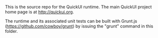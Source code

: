This is the source repo for the QuickUI runtime.
The main QuickUI project home page is at http://quickui.org. 
 
The runtime and its associated unit tests can be built with Grunt.js
(https://github.com/cowboy/grunt) by issuing the "grunt" command in this folder.
